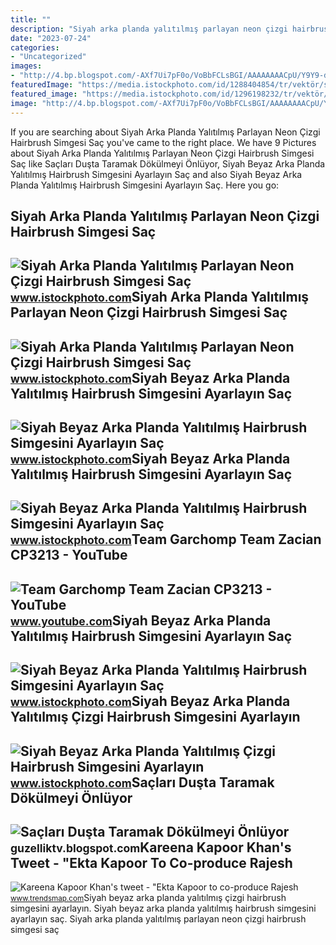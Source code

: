 ```yaml
---
title: ""
description: "Siyah arka planda yalıtılmış parlayan neon çizgi hairbrush simgesi saç"
date: "2023-07-24"
categories:
- "Uncategorized"
images:
- "http://4.bp.blogspot.com/-AXf7Ui7pF0o/VoBbFCLsBGI/AAAAAAAACpU/Y9Y9-d_NPxA/s1600/Sa%25C3%25A7lar%25C4%25B1%2BDu%25C5%259Fta%2BTaramak%2BD%25C3%25B6k%25C3%25BClmeyi%2B%25C3%2596nl%25C3%25BCyor.jpg"
featuredImage: "https://media.istockphoto.com/id/1288404854/tr/vektör/siyah-beyaz-arka-planda-yalıtılmış-hairbrush-simgesini-ayarlayın-saç-işaretini-taramak.jpg?s=1024x1024&amp;w=is&amp;k=20&amp;c=J8G_SkGKFBOzGoG-tGpfLgiCFISYFAvhmUH3GWJGZRg="
featured_image: "https://media.istockphoto.com/id/1296198232/tr/vektör/siyah-beyaz-arka-planda-yalıtılmış-hairbrush-simgesini-ayarlayın-saç-işaretini-taramak.jpg?s=1024x1024&amp;w=is&amp;k=20&amp;c=tVqoEzfJShPfwNi1D-rTz7Ejj0UeQqgkgSREHk4Wfoo="
image: "http://4.bp.blogspot.com/-AXf7Ui7pF0o/VoBbFCLsBGI/AAAAAAAACpU/Y9Y9-d_NPxA/s1600/Sa%25C3%25A7lar%25C4%25B1%2BDu%25C5%259Fta%2BTaramak%2BD%25C3%25B6k%25C3%25BClmeyi%2B%25C3%2596nl%25C3%25BCyor.jpg"
---
```


If you are searching about Siyah Arka Planda Yalıtılmış Parlayan Neon Çizgi Hairbrush Simgesi Saç you've came to the right place. We have 9 Pictures about Siyah Arka Planda Yalıtılmış Parlayan Neon Çizgi Hairbrush Simgesi Saç like Saçları Duşta Taramak Dökülmeyi Önlüyor, Siyah Beyaz Arka Planda Yalıtılmış Hairbrush Simgesini Ayarlayın Saç and also Siyah Beyaz Arka Planda Yalıtılmış Hairbrush Simgesini Ayarlayın Saç. Here you go:

Siyah Arka Planda Yalıtılmış Parlayan Neon Çizgi Hairbrush Simgesi Saç
----------------------------------------------------------------------

 ![Siyah Arka Planda Yalıtılmış Parlayan Neon Çizgi Hairbrush Simgesi Saç](https://media.istockphoto.com/id/1253635553/tr/vektör/siyah-arka-planda-yalıtılmış-parlayan-neon-çizgi-hairbrush-simgesi-saç-işaretini-taramak.jpg?s=612x612&w=is&k=20&c=I3RU9JI80ZdsslluuLSfED6Q0ElsmqFthUIFbfuMBbM=) <small>www.istockphoto.com</small>Siyah Arka Planda Yalıtılmış Parlayan Neon Çizgi Hairbrush Simgesi Saç
----------------------------------------------------------------------

 ![Siyah Arka Planda Yalıtılmış Parlayan Neon Çizgi Hairbrush Simgesi Saç](https://media.istockphoto.com/id/1276461165/tr/vektör/siyah-arka-planda-yalıtılmış-parlayan-neon-çizgi-hairbrush-simgesi-saç-işaretini-taramak.jpg?s=1024x1024&w=is&k=20&c=hxYeq-ZhTSCD5WP2NS7_W_6ivgR4XR6X74o3cyTILSU=) <small>www.istockphoto.com</small>Siyah Beyaz Arka Planda Yalıtılmış Hairbrush Simgesini Ayarlayın Saç
--------------------------------------------------------------------

 ![Siyah Beyaz Arka Planda Yalıtılmış Hairbrush Simgesini Ayarlayın Saç](https://media.istockphoto.com/id/1253705126/tr/vektör/siyah-beyaz-arka-planda-yalıtılmış-hairbrush-simgesini-ayarlayın-saç-işaretini-taramak.jpg?s=1024x1024&w=is&k=20&c=RQrnUfhRS9f4YhZeQONyty-hIkFK0hmcPnNfeZ_1xME=) <small>www.istockphoto.com</small>Siyah Beyaz Arka Planda Yalıtılmış Hairbrush Simgesini Ayarlayın Saç
--------------------------------------------------------------------

 ![Siyah Beyaz Arka Planda Yalıtılmış Hairbrush Simgesini Ayarlayın Saç](https://media.istockphoto.com/id/1288404854/tr/vektör/siyah-beyaz-arka-planda-yalıtılmış-hairbrush-simgesini-ayarlayın-saç-işaretini-taramak.jpg?s=1024x1024&w=is&k=20&c=J8G_SkGKFBOzGoG-tGpfLgiCFISYFAvhmUH3GWJGZRg=) <small>www.istockphoto.com</small>Team Garchomp Team Zacian CP3213 - YouTube
------------------------------------------

 ![Team Garchomp Team Zacian CP3213 - YouTube](https://i.ytimg.com/vi/HYLCwcE-Dgc/maxres2.jpg?sqp=-oaymwEoCIAKENAF8quKqQMcGADwAQH4AYwCgALgA4oCDAgAEAEYRSBHKGUwDw==&rs=AOn4CLC_ulBvmvqa2cf2uT56Qfk3FCYaDA) <small>www.youtube.com</small>Siyah Beyaz Arka Planda Yalıtılmış Hairbrush Simgesini Ayarlayın Saç
--------------------------------------------------------------------

 ![Siyah Beyaz Arka Planda Yalıtılmış Hairbrush Simgesini Ayarlayın Saç](https://media.istockphoto.com/id/1296198232/tr/vektör/siyah-beyaz-arka-planda-yalıtılmış-hairbrush-simgesini-ayarlayın-saç-işaretini-taramak.jpg?s=1024x1024&w=is&k=20&c=tVqoEzfJShPfwNi1D-rTz7Ejj0UeQqgkgSREHk4Wfoo=) <small>www.istockphoto.com</small>Siyah Beyaz Arka Planda Yalıtılmış Çizgi Hairbrush Simgesini Ayarlayın
----------------------------------------------------------------------

 ![Siyah Beyaz Arka Planda Yalıtılmış Çizgi Hairbrush Simgesini Ayarlayın](https://media.istockphoto.com/id/1254613711/tr/vektör/siyah-beyaz-arka-planda-yalıtılmış-çizgi-hairbrush-simgesini-ayarlayın-saç-işaretini-taramak.jpg?s=1024x1024&w=is&k=20&c=Hakhn8OuIw1UN97USllzCsDHTWnbnsVoZV8NegE-fUM=) <small>www.istockphoto.com</small>Saçları Duşta Taramak Dökülmeyi Önlüyor
---------------------------------------

 ![Saçları Duşta Taramak Dökülmeyi Önlüyor](http://4.bp.blogspot.com/-AXf7Ui7pF0o/VoBbFCLsBGI/AAAAAAAACpU/Y9Y9-d_NPxA/s1600/Sa%25C3%25A7lar%25C4%25B1%2BDu%25C5%259Fta%2BTaramak%2BD%25C3%25B6k%25C3%25BClmeyi%2B%25C3%2596nl%25C3%25BCyor.jpg) <small>guzelliktv.blogspot.com</small>Kareena Kapoor Khan's Tweet - "Ekta Kapoor To Co-produce Rajesh
---------------------------------------------------------------

 ![Kareena Kapoor Khan's tweet - "Ekta Kapoor to co-produce Rajesh](https://pbs.twimg.com/media/Fcyada8X0AANSFu.jpg) <small>www.trendsmap.com</small>Siyah beyaz arka planda yalıtılmış çizgi hairbrush simgesini ayarlayın. Siyah beyaz arka planda yalıtılmış hairbrush simgesini ayarlayın saç. Siyah arka planda yalıtılmış parlayan neon çizgi hairbrush simgesi saç
